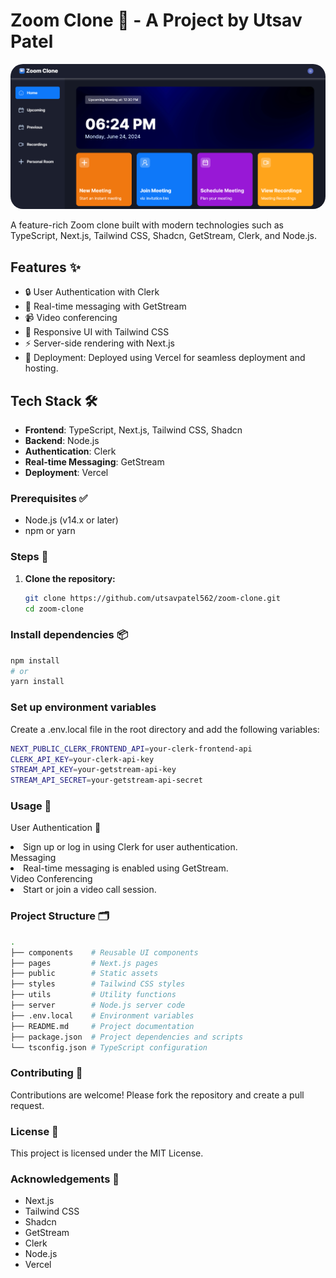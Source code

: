 # Zoom Clone 🚀 - A Project by Utsav Patel
<img src="public/Screenshot 2024-06-24 183450.png" style="border-radius:20px;">

A feature-rich Zoom clone built with modern technologies such as TypeScript, Next.js, Tailwind CSS, Shadcn, GetStream, Clerk, and Node.js.

## Features ✨

- 🔒 User Authentication with Clerk
- 💬 Real-time messaging with GetStream
- 📹 Video conferencing
- 📱 Responsive UI with Tailwind CSS
- ⚡ Server-side rendering with Next.js
- 🚀 Deployment: Deployed using Vercel for seamless deployment and hosting.

## Tech Stack 🛠️

- **Frontend**: TypeScript, Next.js, Tailwind CSS, Shadcn
- **Backend**: Node.js
- **Authentication**: Clerk
- **Real-time Messaging**: GetStream
- **Deployment**: Vercel

### Prerequisites ✅

- Node.js (v14.x or later)
- npm or yarn

### Steps 📝

1. **Clone the repository:**
   ```bash
   git clone https://github.com/utsavpatel562/zoom-clone.git
   cd zoom-clone
   

### Install dependencies 📦
```bash
npm install
# or
yarn install
```

### Set up environment variables
Create a .env.local file in the root directory and add the following variables:
```bash
NEXT_PUBLIC_CLERK_FRONTEND_API=your-clerk-frontend-api
CLERK_API_KEY=your-clerk-api-key
STREAM_API_KEY=your-getstream-api-key
STREAM_API_SECRET=your-getstream-api-secret
```
### Usage 🚀
User Authentication 🔐
<li>Sign up or log in using Clerk for user authentication.</li>
Messaging
<li>Real-time messaging is enabled using GetStream.</li>
Video Conferencing
<li>Start or join a video call session.</li>

### Project Structure 🗂️
```bash
.
├── components    # Reusable UI components
├── pages         # Next.js pages
├── public        # Static assets
├── styles        # Tailwind CSS styles
├── utils         # Utility functions
├── server        # Node.js server code
├── .env.local    # Environment variables
├── README.md     # Project documentation
├── package.json  # Project dependencies and scripts
└── tsconfig.json # TypeScript configuration
```

### Contributing 🤝
Contributions are welcome! Please fork the repository and create a pull request.

### License 📄
This project is licensed under the MIT License.

### Acknowledgements 🙌
<ul>
  <li>Next.js</li>
  <li>Tailwind CSS</li>
  <li>Shadcn</li>
  <li>GetStream</li>
  <li>Clerk</li>
  <li>Node.js</li>
  <li>Vercel</li>
</ul>
